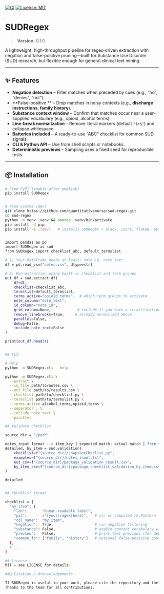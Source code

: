 [![CI](https://github.com/quantitativenurse/sud-regex/actions/workflows/lint.yml/badge.svg)](https://github.com/quantitativenurse/sud-regex/actions)
[![License: MIT](https://img.shields.io/badge/License-MIT-yellow.svg)](LICENSE)

# SUDRegex

> **Version:** 0.1.0

A lightweight, high-throughput pipeline for regex-driven extraction with negation and false-positive pruning—built for Substance Use Disorder (SUD) research, but flexible enough for general clinical text mining.

---

## ✨ Features

- **Negation detection** – Filter matches when preceded by cues (e.g., “no”, “denies”, “not”).  
- **False-positive ** – Drop matches in noisy contexts (e.g., **discharge instructions**, **family history**).  
- **Substance context window** – Confirm that matches occur near a user-supplied vocabulary (e.g., opioid, alcohol terms).  
- **Line-break normalization** – Remove literal markers (default `"$+$"`) and collapse whitespace.  
- **Batteries included** – A ready-to-use “ABC” checklist for common SUD signals.  
- **CLI & Python API** – Use from shell scripts or notebooks.  
- **Deterministic previews** – Sampling uses a fixed seed for reproducible tests.

---

## 📦 Installation

```bash
# From PyPI (enable after publish)
pip install SUDRegex


# From source (dev)
git clone https://github.com/quantitativenurse/sud-regex.git
cd sud-regex
python -m venv .venv && source .venv/bin/activate
pip install -U pip
pip install -e .[dev]   # installs SUDRegex + black, isort, flake8, pytest, etc.


import pandas as pd
import SUDRegex as sud
from SUDRegex import checklist_abc, default_termslist

# 1) Your DataFrame needs at least: note_id, note_text
df = pd.read_csv("notes.csv", dtype=str)

# 2) Run extraction using built-in checklist and term groups
out_df = sud.extract_df(
    df=df,
    checklist=checklist_abc,
    termslist=default_termslist,
    terms_active="opioid_terms",  # which term groups to activate
    note_column="note_text",
    id_column="note_id",
    grid_column=None,            # include if you have a stratification column
    remove_linebreaks=True,     # already normalized above
    parallel=False,
    debug=False,
    include_note_text=False
)

print(out_df.head())


## CLI 

# Help
python -m SUDRegex.cli --help

python -m SUDRegex.cli \
  --extract \
  --in_file path/to/notes.csv \
  --out_file path/to/results.csv \
  --checklist path/to/checklist.py \
  --termslist path/to/termslist.py \
  --terms_active alcohol_terms,opioid_terms \
  --separator , \
  --include_note_text \
  --parallel

## Validate checklist 

source_dir = "/path"

notes_input format --> item_key | expected match| actual match | free text
detailed, by_item = sud.validation(
    checklist=f"{source_dir}/snapshotCheclist.py",
    examples=f"{source_dir}/notes_input.txt",
    out_csv=f"{source_dir}/package_validation_result.csv",
    by_item_csv=f"{source_dir}/package_checklist_validation_by_item.csv",
)

detailed


## Checklist format

checklist = {
  "my_item": {
    "lab":       "Human-readable label",
    "pat":       r"(your|regex|here)",   # str or compiled re.Pattern
    "col_name":  "my_item",
    "negation":  True,                   # run negation filtering
    "substance": False,                  # enable context vocabulary window
    "preview":   False,                  # print text previews (for debugging)
    "common_fp": ["family", "history"]   # optional false-positive contexts
  },
  # ...
}

## License 
MIT – see LICENSE for details.

##📣 Citation / Acknowledgements

If SUDRegex is useful in your work, please cite the repository and the version used.
Thanks to the team for all contributions. 
